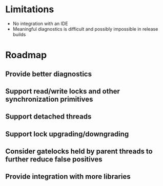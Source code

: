 <!SLIDE bullets incremental>
# Limitations

* No integration with an IDE
* Meaningful diagnostics is difficult and possibly impossible in release builds


<!SLIDE smbullets incremental>
# Roadmap


<!SLIDE>
## Provide better diagnostics

<!SLIDE>
## Support read/write locks and other synchronization primitives

<!SLIDE>
## Support detached threads

<!SLIDE>
## Support lock upgrading/downgrading

<!SLIDE>
## Consider gatelocks held by parent threads to further reduce false positives

<!SLIDE>
## Provide integration with more libraries
